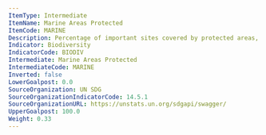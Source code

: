 ```yaml
---
ItemType: Intermediate
ItemName: Marine Areas Protected
ItemCode: MARINE
Description: Percentage of important sites covered by protected areas, marine
Indicator: Biodiversity
IndicatorCode: BIODIV
Intermediate: Marine Areas Protected
IntermediateCode: MARINE
Inverted: false
LowerGoalpost: 0.0
SourceOrganization: UN SDG
SourceOrganizationIndicatorCode: 14.5.1
SourceOrganizationURL: https://unstats.un.org/sdgapi/swagger/
UpperGoalpost: 100.0
Weight: 0.33
---
```


